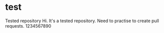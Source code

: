 # test
Tested repository
Hi. It's a tested repository.
Need to practise to create pull requests.
1234567890
